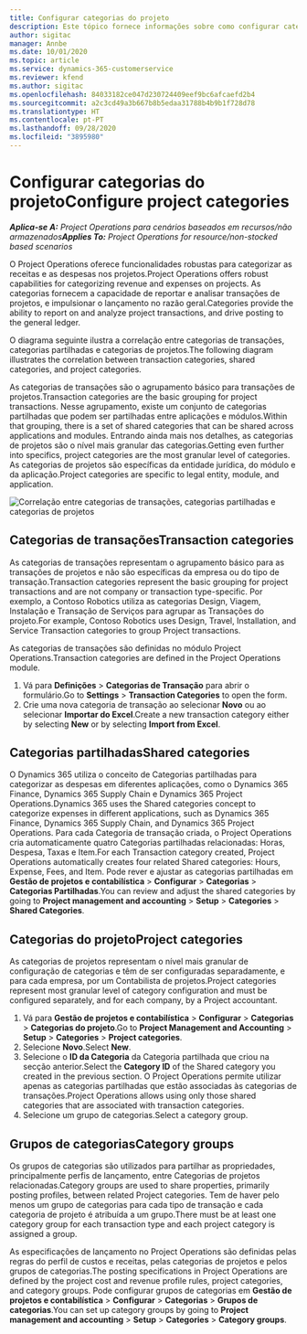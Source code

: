 ```yaml
---
title: Configurar categorias do projeto
description: Este tópico fornece informações sobre como configurar categorias de projetos.
author: sigitac
manager: Annbe
ms.date: 10/01/2020
ms.topic: article
ms.service: dynamics-365-customerservice
ms.reviewer: kfend
ms.author: sigitac
ms.openlocfilehash: 84033182ce047d230724409eef9bc6afcaefd2b4
ms.sourcegitcommit: a2c3cd49a3b667b8b5edaa31788b4b9b1f728d78
ms.translationtype: HT
ms.contentlocale: pt-PT
ms.lasthandoff: 09/28/2020
ms.locfileid: "3895980"
---
```

# <a name="configure-project-categories"></a><span data-ttu-id="929a0-103">Configurar categorias do projeto</span><span class="sxs-lookup"><span data-stu-id="929a0-103">Configure project categories</span></span>

<span data-ttu-id="929a0-104">_**Aplica-se A:** Project Operations para cenários baseados em recursos/não armazenados_</span><span class="sxs-lookup"><span data-stu-id="929a0-104">_**Applies To:** Project Operations for resource/non-stocked based scenarios_</span></span>

<span data-ttu-id="929a0-105">O Project Operations oferece funcionalidades robustas para categorizar as receitas e as despesas nos projetos.</span><span class="sxs-lookup"><span data-stu-id="929a0-105">Project Operations offers robust capabilities for categorizing revenue and expenses on projects.</span></span> <span data-ttu-id="929a0-106">As categorias fornecem a capacidade de reportar e analisar transações de projetos, e impulsionar o lançamento no razão geral.</span><span class="sxs-lookup"><span data-stu-id="929a0-106">Categories provide the ability to report on and analyze project transactions, and drive posting to the general ledger.</span></span>

<span data-ttu-id="929a0-107">O diagrama seguinte ilustra a correlação entre categorias de transações, categorias partilhadas e categorias de projetos.</span><span class="sxs-lookup"><span data-stu-id="929a0-107">The following diagram illustrates the correlation between transaction categories, shared categories, and project categories.</span></span> 

<span data-ttu-id="929a0-108">As categorias de transações são o agrupamento básico para transações de projetos.</span><span class="sxs-lookup"><span data-stu-id="929a0-108">Transaction categories are the basic grouping for project transactions.</span></span> <span data-ttu-id="929a0-109">Nesse agrupamento, existe um conjunto de categorias partilhadas que podem ser partilhadas entre aplicações e módulos.</span><span class="sxs-lookup"><span data-stu-id="929a0-109">Within that grouping, there is a set of shared categories that can be shared across applications and modules.</span></span> <span data-ttu-id="929a0-110">Entrando ainda mais nos detalhes, as categorias de projetos são o nível mais granular das categorias.</span><span class="sxs-lookup"><span data-stu-id="929a0-110">Getting even further into specifics, project categories are the most granular level of categories.</span></span> <span data-ttu-id="929a0-111">As categorias de projetos são específicas da entidade jurídica, do módulo e da aplicação.</span><span class="sxs-lookup"><span data-stu-id="929a0-111">Project categories are specific to legal entity, module, and application.</span></span>

![Correlação entre categorias de transações, categorias partilhadas e categorias de projetos](media/project-categories.png)

## <a name="transaction-categories"></a><span data-ttu-id="929a0-113">Categorias de transações</span><span class="sxs-lookup"><span data-stu-id="929a0-113">Transaction categories</span></span>

<span data-ttu-id="929a0-114">As categorias de transações representam o agrupamento básico para as transações de projetos e não são específicas da empresa ou do tipo de transação.</span><span class="sxs-lookup"><span data-stu-id="929a0-114">Transaction categories represent the basic grouping for project transactions and are not company or transaction type-specific.</span></span> <span data-ttu-id="929a0-115">Por exemplo, a Contoso Robotics utiliza as categorias Design, Viagem, Instalação e Transação de Serviços para agrupar as Transações do projeto.</span><span class="sxs-lookup"><span data-stu-id="929a0-115">For example, Contoso Robotics uses Design, Travel, Installation, and Service Transaction categories to group Project transactions.</span></span>

<span data-ttu-id="929a0-116">As categorias de transações são definidas no módulo Project Operations.</span><span class="sxs-lookup"><span data-stu-id="929a0-116">Transaction categories are defined in the Project Operations module.</span></span> 
1. <span data-ttu-id="929a0-117">Vá para **Definições** \> **Categorias de Transação** para abrir o formulário.</span><span class="sxs-lookup"><span data-stu-id="929a0-117">Go to **Settings** \> **Transaction Categories** to open the form.</span></span> 
2. <span data-ttu-id="929a0-118">Crie uma nova categoria de transação ao selecionar **Novo** ou ao selecionar **Importar do Excel**.</span><span class="sxs-lookup"><span data-stu-id="929a0-118">Create a new transaction category either by selecting **New** or by selecting **Import from Excel**.</span></span>

## <a name="shared-categories"></a><span data-ttu-id="929a0-119">Categorias partilhadas</span><span class="sxs-lookup"><span data-stu-id="929a0-119">Shared categories</span></span>

<span data-ttu-id="929a0-120">O Dynamics 365 utiliza o conceito de Categorias partilhadas para categorizar as despesas em diferentes aplicações, como o Dynamics 365 Finance, Dynamics 365 Supply Chain e Dynamics 365 Project Operations.</span><span class="sxs-lookup"><span data-stu-id="929a0-120">Dynamics 365 uses the Shared categories concept to categorize expenses in different applications, such as Dynamics 365 Finance, Dynamics 365 Supply Chain, and Dynamics 365 Project Operations.</span></span> <span data-ttu-id="929a0-121">Para cada Categoria de transação criada, o Project Operations cria automaticamente quatro Categorias partilhadas relacionadas: Horas, Despesa, Taxas e Item.</span><span class="sxs-lookup"><span data-stu-id="929a0-121">For each Transaction category created, Project Operations automatically creates four related Shared categories: Hours, Expense, Fees, and Item.</span></span> <span data-ttu-id="929a0-122">Pode rever e ajustar as categorias partilhadas em **Gestão de projetos e contabilística** \> **Configurar** \> **Categorias** \> **Categorias Partilhadas**.</span><span class="sxs-lookup"><span data-stu-id="929a0-122">You can review and adjust the shared categories by going to **Project management and accounting** \> **Setup** \> **Categories** \> **Shared Categories**.</span></span>

## <a name="project-categories"></a><span data-ttu-id="929a0-123">Categorias do projeto</span><span class="sxs-lookup"><span data-stu-id="929a0-123">Project categories</span></span>

<span data-ttu-id="929a0-124">As categorias de projetos representam o nível mais granular de configuração de categorias e têm de ser configuradas separadamente, e para cada empresa, por um Contabilista de projetos.</span><span class="sxs-lookup"><span data-stu-id="929a0-124">Project categories represent most granular level of category configuration and must be configured separately, and for each company, by a Project accountant.</span></span>

1. <span data-ttu-id="929a0-125">Vá para **Gestão de projetos e contabilística** \> **Configurar** \> **Categorias** \> **Categorias do projeto**.</span><span class="sxs-lookup"><span data-stu-id="929a0-125">Go to **Project Management and Accounting** \> **Setup** \> **Categories** \> **Project categories**.</span></span>
2. <span data-ttu-id="929a0-126">Selecione **Novo**.</span><span class="sxs-lookup"><span data-stu-id="929a0-126">Select **New**.</span></span>
3. <span data-ttu-id="929a0-127">Selecione o **ID da Categoria** da Categoria partilhada que criou na secção anterior.</span><span class="sxs-lookup"><span data-stu-id="929a0-127">Select the **Category ID** of the Shared category you created in the previous section.</span></span> <span data-ttu-id="929a0-128">O Project Operations permite utilizar apenas as categorias partilhadas que estão associadas às categorias de transações.</span><span class="sxs-lookup"><span data-stu-id="929a0-128">Project Operations allows using only those shared categories that are associated with transaction categories.</span></span>
4. <span data-ttu-id="929a0-129">Selecione um grupo de categorias.</span><span class="sxs-lookup"><span data-stu-id="929a0-129">Select a category group.</span></span>

## <a name="category-groups"></a><span data-ttu-id="929a0-130">Grupos de categorias</span><span class="sxs-lookup"><span data-stu-id="929a0-130">Category groups</span></span>

<span data-ttu-id="929a0-131">Os grupos de categorias são utilizados para partilhar as propriedades, principalmente perfis de lançamento, entre Categorias de projetos relacionadas.</span><span class="sxs-lookup"><span data-stu-id="929a0-131">Category groups are used to share properties, primarily posting profiles, between related Project categories.</span></span> <span data-ttu-id="929a0-132">Tem de haver pelo menos um grupo de categorias para cada tipo de transação e cada categoria de projeto é atribuída a um grupo.</span><span class="sxs-lookup"><span data-stu-id="929a0-132">There must be at least one category group for each transaction type and each project category is assigned a group.</span></span>

<span data-ttu-id="929a0-133">As especificações de lançamento no Project Operations são definidas pelas regras do perfil de custos e receitas, pelas categorias de projetos e pelos grupos de categorias.</span><span class="sxs-lookup"><span data-stu-id="929a0-133">The posting specifications in Project Operations are defined by the project cost and revenue profile rules, project categories, and category groups.</span></span> <span data-ttu-id="929a0-134">Pode configurar grupos de categorias em **Gestão de projetos e contabilística** \> **Configurar** \> **Categorias** \> **Grupos de categorias**.</span><span class="sxs-lookup"><span data-stu-id="929a0-134">You can set up category groups by going to **Project management and accounting** \> **Setup** \> **Categories** \> **Category groups**.</span></span>
